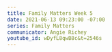 ```yaml
---
title: Family Matters Week 5
date: 2021-06-13 09:23:00 -07:00
series: Family Matters
communicator: Angie Richey
youtube_id: wDyfL8qwB8c&t=2546s
---
```


